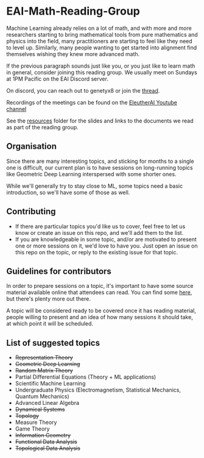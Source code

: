 # EAI-Math-Reading-Group

Machine Learning already relies on a lot of math, and with more and more researchers starting to bring mathematical tools from pure mathematics and physics into the field, many practitioners are starting to feel like they need to level up. Similarly, many people wanting to get started into alignment find themselves wishing they knew more advanced math.

If the previous paragraph sounds just like you, or you just like to learn math in general, consider joining this reading group. We usually meet on Sundays at 1PM Pacific on the EAI Discord server.

On discord, you can reach out to genetyx8 or join the [thread](https://discord.com/channels/729741769192767510/1089231591785639946).

Recordings of the meetings can be found on the [EleutherAI Youtube channel](https://www.youtube.com/playlist?list=PLvtrkEledFjodK_UKua2h4exNMcWNGJrs)

See the [resources](https://github.com/irregular-rhomboid/EAI-Math-Reading-Group/tree/main/resources) folder for the slides and links to the documents we read as part of the reading group.

## Organisation
Since there are many interesting topics, and sticking for months to a single one is difficult, our current plan is to have sessions on long-running topics like Geometric Deep Learning interspersed with some shorter ones.

While we'll generally try to stay close to ML, some topics need a basic introduction, so we'll have some of those as well.

## Contributing
- If there are particular topics you'd like us to cover, feel free to let us know or create an issue on this repo, and we'll add them to the list.
- If you are knowledgeable in some topic, and/or are motivated to present one or more sessions on it, we'd love to have you. Just open an issue on this repo on the topic, or reply to the existing issue for that topic.

## Guidelines for contributors
In order to prepare sessions on a topic, it's important to have some source material available online that attendees can read. You can find some [here](https://github.com/rossant/awesome-math), but there's plenty more out there.

A topic will be considered ready to be covered once it has reading material, people willing to present and an idea of how many sessions it should take, at which point it will be scheduled.

## List of suggested topics

- ~~Representation Theory~~
- ~~Geometric Deep Learning~~
- ~~Random Matrix Theory~~
- Partial Differential Equations (Theory + ML applications)
- Scientific Machine Learning
- Undergraduate Physics (Electromagnetism, Statistical Mechanics, Quantum Mechanics)
- Advanced Linear Algebra
- ~~Dynamical Systems~~
- ~~Topology~~
- Measure Theory
- Game Theory
- ~~Information Geometry~~
- ~~Functional Data Analysis~~
- ~~Topological Data Analysis~~
